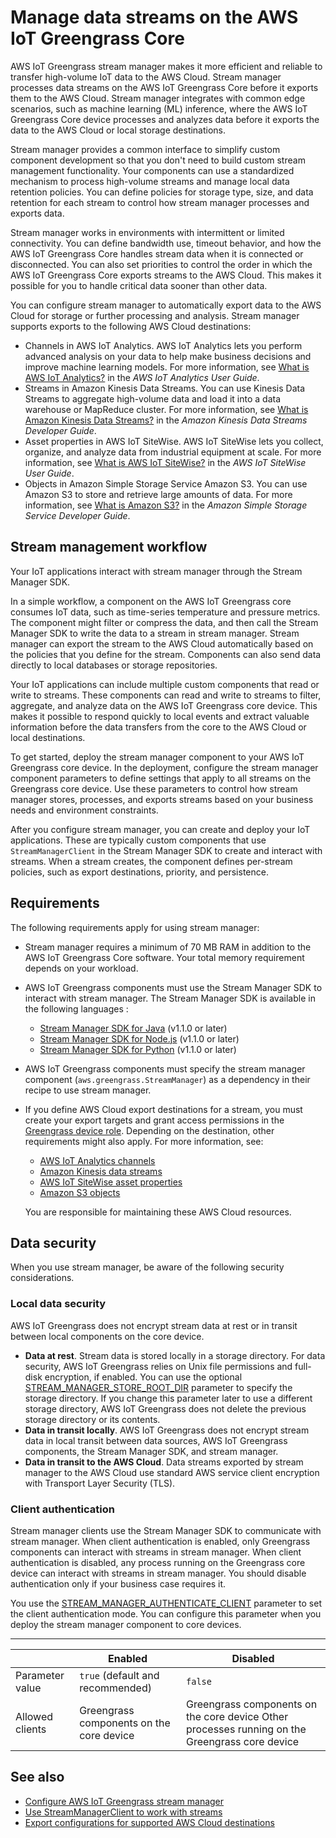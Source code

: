 # Manage data streams on the AWS IoT Greengrass Core<a name="manage-data-streams"></a>

AWS IoT Greengrass stream manager makes it more efficient and reliable to transfer high\-volume IoT data to the AWS Cloud\. Stream manager processes data streams on the AWS IoT Greengrass Core before it exports them to the AWS Cloud\. Stream manager integrates with common edge scenarios, such as machine learning \(ML\) inference, where the AWS IoT Greengrass Core device processes and analyzes data before it exports the data to the AWS Cloud or local storage destinations\.

Stream manager provides a common interface to simplify custom component development so that you don't need to build custom stream management functionality\. Your components can use a standardized mechanism to process high\-volume streams and manage local data retention policies\. You can define policies for storage type, size, and data retention for each stream to control how stream manager processes and exports data\.

Stream manager works in environments with intermittent or limited connectivity\. You can define bandwidth use, timeout behavior, and how the AWS IoT Greengrass Core handles stream data when it is connected or disconnected\. You can also set priorities to control the order in which the AWS IoT Greengrass Core exports streams to the AWS Cloud\. This makes it possible for you to handle critical data sooner than other data\.

You can configure stream manager to automatically export data to the AWS Cloud for storage or further processing and analysis\. Stream manager supports exports to the following AWS Cloud destinations:
+ Channels in AWS IoT Analytics\. AWS IoT Analytics lets you perform advanced analysis on your data to help make business decisions and improve machine learning models\. For more information, see [What is AWS IoT Analytics?](https://docs.aws.amazon.com/iotanalytics/latest/userguide/welcome.html) in the *AWS IoT Analytics User Guide*\.
+ Streams in Amazon Kinesis Data Streams\. You can use Kinesis Data Streams to aggregate high\-volume data and load it into a data warehouse or MapReduce cluster\. For more information, see [What is Amazon Kinesis Data Streams?](https://docs.aws.amazon.com/streams/latest/dev/what-is-this-service.html) in the *Amazon Kinesis Data Streams Developer Guide*\.
+ Asset properties in AWS IoT SiteWise\. AWS IoT SiteWise lets you collect, organize, and analyze data from industrial equipment at scale\. For more information, see [What is AWS IoT SiteWise?](https://docs.aws.amazon.com/iot-sitewise/latest/userguide/what-is-sitewise.html) in the *AWS IoT SiteWise User Guide*\.
+ Objects in Amazon Simple Storage Service Amazon S3\. You can use Amazon S3 to store and retrieve large amounts of data\. For more information, see [What is Amazon S3?](https://docs.aws.amazon.com/AmazonS3/latest/dev/Welcome.html) in the *Amazon Simple Storage Service Developer Guide*\.

## Stream management workflow<a name="stream-manager-workflow"></a>

Your IoT applications interact with stream manager through the Stream Manager SDK\.

In a simple workflow, a component on the AWS IoT Greengrass core consumes IoT data, such as time\-series temperature and pressure metrics\. The component might filter or compress the data, and then call the Stream Manager SDK to write the data to a stream in stream manager\. Stream manager can export the stream to the AWS Cloud automatically based on the policies that you define for the stream\. Components can also send data directly to local databases or storage repositories\.

Your IoT applications can include multiple custom components that read or write to streams\. These components can read and write to streams to filter, aggregate, and analyze data on the AWS IoT Greengrass core device\. This makes it possible to respond quickly to local events and extract valuable information before the data transfers from the core to the AWS Cloud or local destinations\.

To get started, deploy the stream manager component to your AWS IoT Greengrass core device\. In the deployment, configure the stream manager component parameters to define settings that apply to all streams on the Greengrass core device\. Use these parameters to control how stream manager stores, processes, and exports streams based on your business needs and environment constraints\. 

After you configure stream manager, you can create and deploy your IoT applications\. These are typically custom components that use `StreamManagerClient` in the Stream Manager SDK to create and interact with streams\. When a stream creates, the component defines per\-stream policies, such as export destinations, priority, and persistence\. 

## Requirements<a name="stream-manager-requirements"></a>

The following requirements apply for using stream manager:
+ Stream manager requires a minimum of 70 MB RAM in addition to the AWS IoT Greengrass Core software\. Your total memory requirement depends on your workload\.
+ AWS IoT Greengrass components must use the Stream Manager SDK to interact with stream manager\. The Stream Manager SDK is available in the following languages :<a name="stream-manager-sdk-download-list"></a>
  + [Stream Manager SDK for Java](https://github.com/aws-greengrass/aws-greengrass-stream-manager-sdk-java/) \(v1\.1\.0 or later\)
  + [Stream Manager SDK for Node\.js](https://github.com/aws-greengrass/aws-greengrass-stream-manager-sdk-js/) \(v1\.1\.0 or later\)
  + [Stream Manager SDK for Python](https://github.com/aws-greengrass/aws-greengrass-stream-manager-sdk-python/) \(v1\.1\.0 or later\)
+ AWS IoT Greengrass components must specify the stream manager component \(`aws.greengrass.StreamManager`\) as a dependency in their recipe to use stream manager\.
+ If you define AWS Cloud export destinations for a stream, you must create your export targets and grant access permissions in the [Greengrass device role](device-service-role.md)\. Depending on the destination, other requirements might also apply\. For more information, see:<a name="export-destinations-links"></a>
  + [AWS IoT Analytics channels](stream-export-configurations.md#export-to-iot-analytics)
  + [Amazon Kinesis data streams](stream-export-configurations.md#export-to-kinesis)
  + [AWS IoT SiteWise asset properties](stream-export-configurations.md#export-to-iot-sitewise)
  + [Amazon S3 objects](stream-export-configurations.md#export-to-s3)

  You are responsible for maintaining these AWS Cloud resources\.

## Data security<a name="stream-manager-security"></a>

When you use stream manager, be aware of the following security considerations\.

### Local data security<a name="stream-manager-security-stream-data"></a>

AWS IoT Greengrass does not encrypt stream data at rest or in transit between local components on the core device\.
+ **Data at rest**\. Stream data is stored locally in a storage directory\. For data security, AWS IoT Greengrass relies on Unix file permissions and full\-disk encryption, if enabled\. You can use the optional [STREAM\_MANAGER\_STORE\_ROOT\_DIR](configure-stream-manager.md#STREAM_MANAGER_STORE_ROOT_DIR) parameter to specify the storage directory\. If you change this parameter later to use a different storage directory, AWS IoT Greengrass does not delete the previous storage directory or its contents\.
+ **Data in transit locally**\. AWS IoT Greengrass does not encrypt stream data in local transit between data sources, AWS IoT Greengrass components, the Stream Manager SDK, and stream manager\.
+ **Data in transit to the AWS Cloud**\. Data streams exported by stream manager to the AWS Cloud use standard AWS service client encryption with Transport Layer Security \(TLS\)\.

### Client authentication<a name="stream-manager-security-client-authentication"></a>

Stream manager clients use the Stream Manager SDK to communicate with stream manager\. When client authentication is enabled, only Greengrass components can interact with streams in stream manager\. When client authentication is disabled, any process running on the Greengrass core device  can interact with streams in stream manager\. You should disable authentication only if your business case requires it\.

You use the [STREAM\_MANAGER\_AUTHENTICATE\_CLIENT](configure-stream-manager.md#STREAM_MANAGER_AUTHENTICATE_CLIENT) parameter to set the client authentication mode\. You can configure this parameter when you deploy the stream manager component to core devices\.


****  

|   | Enabled | Disabled | 
| --- | --- | --- | 
| Parameter value | `true` \(default and recommended\) | `false` | 
| Allowed clients | Greengrass components on the core device | Greengrass components on the core device Other processes running on the Greengrass core device | 

## See also<a name="stream-manager-see-also"></a>
+ [Configure AWS IoT Greengrass stream manager](configure-stream-manager.md)
+ [Use StreamManagerClient to work with streams](work-with-streams.md)
+ [Export configurations for supported AWS Cloud destinations](stream-export-configurations.md)